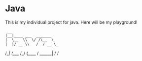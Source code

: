 # Java
This is my individual project for java.
Here will be my playground!



     __                      
    |__|____ ___  _______    
    |  \__  \\  \/ /\__  \   
    |  |/ __ \\   /  / __ \_ 
/\__|  (____  /\_/  (____  / 
\______|    \/           \/  




